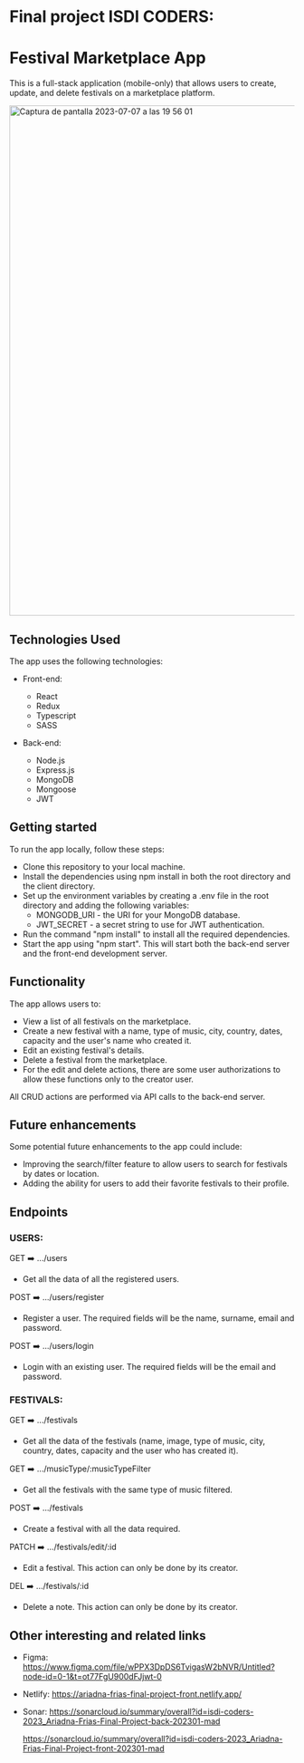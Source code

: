 # Final project ISDI CODERS:

# Festival Marketplace App

This is a full-stack application (mobile-only) that allows users to create, update, and delete festivals on a marketplace platform.

<img width="901" alt="Captura de pantalla 2023-07-07 a las 19 56 01" src="https://github.com/Ari-F90/FestivApp-front/assets/115626747/76732936-ebb0-4cd5-88ea-eb71e5c50e4d">

## Technologies Used

The app uses the following technologies:

- Front-end:

  - React
  - Redux
  - Typescript
  - SASS

- Back-end:

  - Node.js
  - Express.js
  - MongoDB
  - Mongoose
  - JWT

## Getting started

To run the app locally, follow these steps:

- Clone this repository to your local machine.
- Install the dependencies using npm install in both the root directory and the client directory.
- Set up the environment variables by creating a .env file in the root directory and adding the following variables:
  - MONGODB_URI - the URI for your MongoDB database.
  - JWT_SECRET - a secret string to use for JWT authentication.
- Run the command "npm install" to install all the required dependencies.
- Start the app using "npm start". This will start both the back-end server and the front-end development server.

## Functionality

The app allows users to:

- View a list of all festivals on the marketplace.
- Create a new festival with a name, type of music, city, country, dates, capacity and the user's name who created it.
- Edit an existing festival's details.
- Delete a festival from the marketplace.
- For the edit and delete actions, there are some user authorizations to allow these functions only to the creator user.

All CRUD actions are performed via API calls to the back-end server.

## Future enhancements

Some potential future enhancements to the app could include:

- Improving the search/filter feature to allow users to search for festivals by dates or location.
- Adding the ability for users to add their favorite festivals to their profile.

## Endpoints

### USERS:

GET ➡️ .../users

- Get all the data of all the registered users.

POST ➡️ .../users/register

- Register a user. The required fields will be the name, surname, email and password.

POST ➡️ .../users/login

- Login with an existing user. The required fields will be the email and password.

### FESTIVALS:

GET ➡️ .../festivals

- Get all the data of the festivals (name, image, type of music, city, country, dates, capacity and the user who has created it).

GET ➡️ .../musicType/:musicTypeFilter

- Get all the festivals with the same type of music filtered.

POST ➡️ .../festivals

- Create a festival with all the data required.

PATCH ➡️ .../festivals/edit/:id

- Edit a festival.
  This action can only be done by its creator.

DEL ➡️ .../festivals/:id

- Delete a note. This action can only be done by its creator.

## Other interesting and related links

- Figma: https://www.figma.com/file/wPPX3DpDS6TvigasW2bNVR/Untitled?node-id=0-1&t=ot77FgU900dFJjwt-0
- Netlify:
  https://ariadna-frias-final-project-front.netlify.app/
- Sonar:
  https://sonarcloud.io/summary/overall?id=isdi-coders-2023_Ariadna-Frias-Final-Project-back-202301-mad

  https://sonarcloud.io/summary/overall?id=isdi-coders-2023_Ariadna-Frias-Final-Project-front-202301-mad

